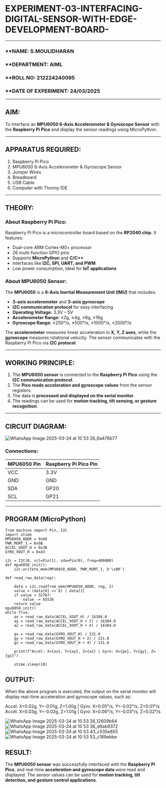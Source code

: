  # EXPERIMENT-03-INTERFACING-DIGITAL-SENSOR-WITH-EDGE-DEVELOPMENT-BOARD-

---

### **NAME: S.MOULIDHARAN 
### **DEPARTMENT: AIML 
### **ROLL NO: 212224240095  
### **DATE OF EXPERIMENT: 24/03/2025

---

## **AIM:**  
To interface an **MPU6050 6-Axis Accelerometer & Gyroscope Sensor** with the **Raspberry Pi Pico** and display the sensor readings using MicroPython.

---

## **APPARATUS REQUIRED:**  
1. Raspberry Pi Pico  
2. MPU6050 6-Axis Accelerometer & Gyroscope Sensor  
3. Jumper Wires  
4. Breadboard  
5. USB Cable  
6. Computer with Thonny IDE  

---

## **THEORY:**  
### **About Raspberry Pi Pico:**  
Raspberry Pi Pico is a microcontroller board based on the **RP2040 chip**. It features:  
- Dual-core ARM Cortex-M0+ processor  
- 26 multi-function GPIO pins  
- Supports **MicroPython** and **C/C++**  
- Interfaces like **I2C, SPI, UART, and PWM**  
- Low power consumption, ideal for **IoT applications**  

### **About MPU6050 Sensor:**  
The **MPU6050** is a **6-Axis Inertial Measurement Unit (IMU)** that includes:  
- **3-axis accelerometer** and **3-axis gyroscope**  
- **I2C communication protocol** for easy interfacing  
- **Operating Voltage:** 3.3V – 5V  
- **Accelerometer Range:** ±2g, ±4g, ±8g, ±16g  
- **Gyroscope Range:** ±250°/s, ±500°/s, ±1000°/s, ±2000°/s  

The **accelerometer** measures linear acceleration in **X, Y, Z axes**, while the **gyroscope** measures rotational velocity. The sensor communicates with the Raspberry Pi Pico via **I2C protocol**.

---

## **WORKING PRINCIPLE:**  
1. The **MPU6050 sensor** is connected to the **Raspberry Pi Pico** using the **I2C communication protocol**.  
2. The **Pico reads acceleration and gyroscope values** from the sensor registers.  
3. The data is **processed and displayed on the serial monitor**.  
4. The readings can be used for **motion tracking, tilt sensing, or gesture recognition**.

---

## **CIRCUIT DIAGRAM:** 
![WhatsApp Image 2025-03-24 at 10 53 26_6a476b77](https://github.com/user-attachments/assets/3befe01c-4b83-4bdd-9f2f-29226ba9dd55)

### **Connections:**  

| MPU6050 Pin | Raspberry Pi Pico Pin |
|------------|----------------------|
| VCC | 3.3V |
| GND | GND |
| SDA | GP20 |
| SCL | GP21 |

---

## **PROGRAM (MicroPython)**  
```
from machine import Pin, I2C
import utime
MPU6050_ADDR = 0x68
PWR_MGMT_1 = 0x6B
ACCEL_XOUT_H = 0x3B
GYRO_XOUT_H = 0x43

i2c = I2C(0, scl=Pin(1), sda=Pin(0), freq=400000)  
def mpu6050_init():
    i2c.writeto_mem(MPU6050_ADDR, PWR_MGMT_1, b'\x00')  

def read_raw_data(reg):
   
    data = i2c.readfrom_mem(MPU6050_ADDR, reg, 2) 
    value = (data[0] << 8) | data[1]  
    if value > 32767:  
        value -= 65536
    return value
mpu6050_init()
while True:
    ax = read_raw_data(ACCEL_XOUT_H) / 16384.0
    ay = read_raw_data(ACCEL_XOUT_H + 2) / 16384.0
    az = read_raw_data(ACCEL_XOUT_H + 4) / 16384.0
  
    gx = read_raw_data(GYRO_XOUT_H) / 131.0
    gy = read_raw_data(GYRO_XOUT_H + 2) / 131.0
    gz = read_raw_data(GYRO_XOUT_H + 4) / 131.0

    print(f"Accel: X={ax}, Y={ay}, Z={az} | Gyro: X={gx}, Y={gy}, Z={gz}")

    utime.sleep(10)
```

## **OUTPUT:**  
When the above program is executed, the output on the serial monitor will display real-time acceleration and gyroscope values, such as:

Accel: X=0.02g, Y=-0.01g, Z=1.00g | Gyro: X=0.05°/s, Y=-0.02°/s, Z=0.01°/s
Accel: X=0.03g, Y=-0.02g, Z=1.01g | Gyro: X=0.06°/s, Y=-0.03°/s, Z=0.02°/s

![WhatsApp Image 2025-03-24 at 10 53 26_12609b64](https://github.com/user-attachments/assets/63675358-ebc6-4418-bee2-52821be2c571)
![WhatsApp Image 2025-03-24 at 10 53 36_d9ab9372](https://github.com/user-attachments/assets/e662a763-e6d8-4e0f-8c87-0a2d273b1b8b)
![WhatsApp Image 2025-03-24 at 10 53 43_c535e855](https://github.com/user-attachments/assets/e2c9b70f-f139-4876-8b52-8ef1bbbe30df)
![WhatsApp Image 2025-03-24 at 10 53 53_c189ebbe](https://github.com/user-attachments/assets/c40df214-022f-45fe-8140-d79e630db9d6)


## **RESULT:**  
The **MPU6050 sensor** was successfully interfaced with the **Raspberry Pi Pico**, and real-time **acceleration and gyroscope data** were read and displayed. The sensor values can be used for **motion tracking, tilt detection, and gesture control applications**.


